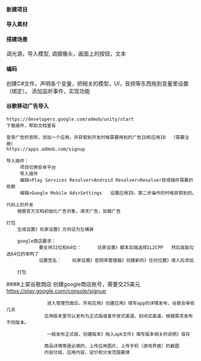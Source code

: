 #### 新建项目
#### 导入素材
#### 搭建场景     
调光源，导入模型, 调摄像头，画面上的按钮，文本
#### 编码
创建C#文件，声明各个变量，把相关的模型，UI，音频等东西拖到变量里设置（绑定）。
添加监听事件，实现功能

#### 谷歌移动广告导入
	https://developers.google.com/admob/unity/start
	下载插件，帮助文档里有
	
	登录广告的官网，添加一个应用，并获取到开发时候需要用到的广告ID和应用ID  （需要注册）
	https://apps.admob.com/signup
	
	导入插件：
	     项目切换安卓平台
	     导入插件
	     编辑>Play Services Resolver>Android Resolver>Resolver获得插件需要的依赖
	     编辑>Google Mobile Ads>Settings   设置应用ID，第二步操作的时候获取到的。
	
	代码上的开发
		根据官方文档初始化广告对象，请求广告，加载广告
	
	打包
		生成设置》玩家设置》方向设为左横屏
		
		google商店要求：
		        要支持32位和64位：      玩家设置》脚本后端选择IL2CPP   然后就能勾选64位的架构了
		        设置签名：    玩家设置》密钥库管理器》创建新的》任何位置》填入后添加
		
		打包
	
####上架谷歌商店
	         创建google商店账号，需要交25美元
                    https://play.google.com/console/signup  
                
                   进入管理页面后，所有应用》创建应用》填写app的详情发布，谷歌会审核几天
                  应用版本里可以发布为正式版或者开放式渠道，封闭式渠道，根据需求发布不同版本。
                  
                   一般发布正式版，创建版本》拖入apk文件》填写版本相关的说明》保存

                  商品详情等是必填的，上传应用图片，上传手机（游戏界面）的截图
                  内容分级，应用内容，定价和分发范围要填

